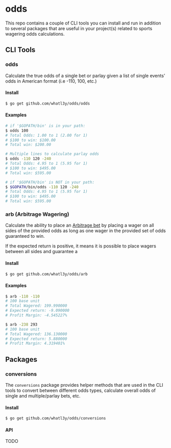 # odds

This repo contains a couple of CLI tools you can install and run
in addition to several packages that are useful in your project(s)
related to sports wagering odds calculations.

## CLI Tools

### odds

Calculate the true odds of a single bet or parlay given a
list of single events' odds in American format (i.e -110, 100, etc.)

#### Install

```sh
$ go get github.com/whatl3y/odds/odds
```

#### Examples

```sh
# if '$GOPATH/bin' is in your path:
$ odds 100
# Total Odds: 1.00 to 1 (2.00 for 1)
# $100 to win: $100.00
# Total win: $200.00

# Multiple lines to calculate parlay odds
$ odds -110 120 -240
# Total Odds: 4.95 to 1 (5.95 for 1)
# $100 to win: $495.00
# Total win: $595.00

# if '$GOPATH/bin' is NOT in your path:
$ $GOPATH/bin/odds -110 120 -240
# Total Odds: 4.95 to 1 (5.95 for 1)
# $100 to win: $495.00
# Total win: $595.00
```

### arb (Arbitrage Wagering)

Calculate the ability to place an [Arbitrage bet](https://en.wikipedia.org/wiki/Arbitrage_betting)
by placing a wager on all sides of the provided odds as long as one wager in the
provided set of odds guaranteed to win.

If the expected return is positive, it means it is possible to place wagers
between all sides and guarantee a

#### Install

```sh
$ go get github.com/whatl3y/odds/arb
```

#### Examples

```sh
$ arb -110 -110
# 100 base unit
# Total Wagered: 199.990000
# Expected return: -9.090000
# Profit Margin: -4.545227%

$ arb -238 293
# 100 base unit
# Total Wagered: 136.130000
# Expected return: 5.880000
# Profit Margin: 4.319401%
```

## Packages

### conversions

The `conversions` package provides helper methods that are used in the CLI
tools to convert between different odds types, calculate overall odds of
single and multiple/parlay bets, etc.

#### Install

```sh
$ go get github.com/whatl3y/odds/conversions
```

#### API

TODO
